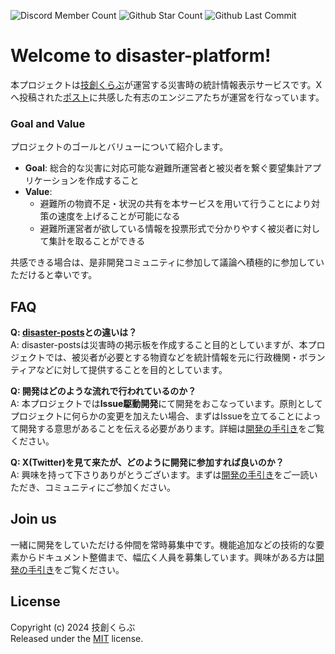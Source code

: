 ![Discord Member Count](https://flat.badgen.net/discord/members/SAFv8YkSFm)
![Github Star Count](https://flat.badgen.net/github/stars/tech-creative-club/disaster-platform)
![Github Last Commit](https://flat.badgen.net/github/last-commit/tech-creative-club/disaster-platform)

# Welcome to **disaster-platform**!
本プロジェクトは[技創くらぶ](https://github.com/tech-creative-club)が運営する災害時の統計情報表示サービスです。Xへ投稿された[ポスト](https://x.com/tec2soc/status/1741750140921389262?s=20)に共感した有志のエンジニアたちが運営を行なっています。  

### Goal and Value
プロジェクトのゴールとバリューについて紹介します。  
- **Goal**: 総合的な災害に対応可能な避難所運営者と被災者を繋ぐ要望集計アプリケーションを作成すること  
- **Value**: 
  - 避難所の物資不足・状況の共有を本サービスを用いて行うことにより対策の速度を上げることが可能になる
  - 避難所運営者が欲している情報を投票形式で分かりやすく被災者に対して集計を取ることができる
  
共感できる場合は、是非開発コミュニティに参加して議論へ積極的に参加していただけると幸いです。

## FAQ
**Q: [disaster-posts](https://github.com/tech-creative-club/disaster-posts)との違いは？**  
A: disaster-postsは災害時の掲示板を作成すること目的としていますが、本プロジェクトでは、被災者が必要とする物資などを統計情報を元に行政機関・ボランティアなどに対して提供することを目的としています。

**Q: 開発はどのような流れで行われているのか？**  
A: 本プロジェクトでは**Issue駆動開発**にて開発をおこなっています。原則としてプロジェクトに何らかの変更を加えたい場合、まずはIssueを立てることによって開発する意思があることを伝える必要があります。詳細は[開発の手引き]()をご覧ください。

**Q: X(Twitter)を見て来たが、どのように開発に参加すれば良いのか？**  
A: 興味を持って下さりありがとうございます。まずは[開発の手引き]()をご一読いただき、コミュニティにご参加ください。

## Join us
一緒に開発をしていただける仲間を常時募集中です。機能追加などの技術的な要素からドキュメント整備まで、幅広く人員を募集しています。興味がある方は[開発の手引き]()をご覧ください。

## License
Copyright (c) 2024 技創くらぶ  
Released under the [MIT](https://github.com/tech-creative-club/disaster-platform/blob/main/LICENSE) license.
